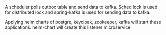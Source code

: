 A scheduler polls outbox table and send data to kafka. Sched lock is used for distributed lock and spring-kafka is used for sending data to kafka.

Applying helm charts of postgre, keycloak, zookeeper, kafka will start these applications. helm-chart will create this listener microservice.
